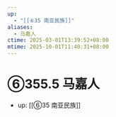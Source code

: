 ```yaml
---
up:
  - "[[⑥35 南亚民族]]"
aliases:
  - 马嘉人
ctime: 2025-03-01T13:39:52+08:00
mtime: 2025-10-01T11:40:31+08:00
---
```


# ⑥355.5 马嘉人

- up: [[⑥35 南亚民族]]
